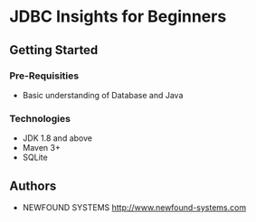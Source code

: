 # JDBC Insights for Beginners

## Getting Started

### Pre-Requisities
* Basic understanding of Database and Java

### Technologies
* JDK 1.8 and above
* Maven 3+
* SQLite

## Authors
* NEWFOUND SYSTEMS http://www.newfound-systems.com
